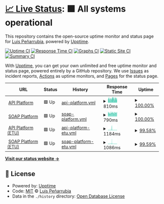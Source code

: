 # [📈 Live Status](https://luispenarrubia.github.io/upptime): <!--live status--> **🟩 All systems operational**

This repository contains the open-source uptime monitor and status page for [Luis Peñarrubia](https://luispenarrubia.github.io/upptime), powered by [Upptime](https://github.com/upptime/upptime).

[![Uptime CI](https://github.com/luispenarrubia/upptime/workflows/Uptime%20CI/badge.svg)](https://github.com/luispenarrubia/upptime/actions?query=workflow%3A%22Uptime+CI%22)
[![Response Time CI](https://github.com/luispenarrubia/upptime/workflows/Response%20Time%20CI/badge.svg)](https://github.com/luispenarrubia/upptime/actions?query=workflow%3A%22Response+Time+CI%22)
[![Graphs CI](https://github.com/luispenarrubia/upptime/workflows/Graphs%20CI/badge.svg)](https://github.com/luispenarrubia/upptime/actions?query=workflow%3A%22Graphs+CI%22)
[![Static Site CI](https://github.com/luispenarrubia/upptime/workflows/Static%20Site%20CI/badge.svg)](https://github.com/luispenarrubia/upptime/actions?query=workflow%3A%22Static+Site+CI%22)
[![Summary CI](https://github.com/luispenarrubia/upptime/workflows/Summary%20CI/badge.svg)](https://github.com/luispenarrubia/upptime/actions?query=workflow%3A%22Summary+CI%22)

With [Upptime](https://upptime.js.org), you can get your own unlimited and free uptime monitor and status page, powered entirely by a GitHub repository. We use [Issues](https://github.com/luispenarrubia/upptime/issues) as incident reports, [Actions](https://github.com/luispenarrubia/upptime/actions) as uptime monitors, and [Pages](https://luispenarrubia.github.io/upptime) for the status page.

<!--start: status pages-->
<!-- This summary is generated by Upptime (https://github.com/upptime/upptime) -->
<!-- Do not edit this manually, your changes will be overwritten -->
<!-- prettier-ignore -->
| URL | Status | History | Response Time | Uptime |
| --- | ------ | ------- | ------------- | ------ |
| <img alt="" src="https://icons.duckduckgo.com/ip3/api.six-group.com.ico" height="13"> [API Platform](https://api.six-group.com/healthcheck) | 🟩 Up | [api-platform.yml](https://github.com/luispenarrubia/upptime/commits/HEAD/history/api-platform.yml) | <details><summary><img alt="Response time graph" src="./graphs/api-platform/response-time-week.png" height="20"> 810ms</summary><br><a href="https://luispenarrubia.github.io/upptime/history/api-platform"><img alt="Response time 785" src="https://img.shields.io/endpoint?url=https%3A%2F%2Fraw.githubusercontent.com%2Fluispenarrubia%2Fupptime%2FHEAD%2Fapi%2Fapi-platform%2Fresponse-time.json"></a><br><a href="https://luispenarrubia.github.io/upptime/history/api-platform"><img alt="24-hour response time 752" src="https://img.shields.io/endpoint?url=https%3A%2F%2Fraw.githubusercontent.com%2Fluispenarrubia%2Fupptime%2FHEAD%2Fapi%2Fapi-platform%2Fresponse-time-day.json"></a><br><a href="https://luispenarrubia.github.io/upptime/history/api-platform"><img alt="7-day response time 810" src="https://img.shields.io/endpoint?url=https%3A%2F%2Fraw.githubusercontent.com%2Fluispenarrubia%2Fupptime%2FHEAD%2Fapi%2Fapi-platform%2Fresponse-time-week.json"></a><br><a href="https://luispenarrubia.github.io/upptime/history/api-platform"><img alt="30-day response time 791" src="https://img.shields.io/endpoint?url=https%3A%2F%2Fraw.githubusercontent.com%2Fluispenarrubia%2Fupptime%2FHEAD%2Fapi%2Fapi-platform%2Fresponse-time-month.json"></a><br><a href="https://luispenarrubia.github.io/upptime/history/api-platform"><img alt="1-year response time 785" src="https://img.shields.io/endpoint?url=https%3A%2F%2Fraw.githubusercontent.com%2Fluispenarrubia%2Fupptime%2FHEAD%2Fapi%2Fapi-platform%2Fresponse-time-year.json"></a></details> | <details><summary><a href="https://luispenarrubia.github.io/upptime/history/api-platform">100.00%</a></summary><a href="https://luispenarrubia.github.io/upptime/history/api-platform"><img alt="All-time uptime 99.13%" src="https://img.shields.io/endpoint?url=https%3A%2F%2Fraw.githubusercontent.com%2Fluispenarrubia%2Fupptime%2FHEAD%2Fapi%2Fapi-platform%2Fuptime.json"></a><br><a href="https://luispenarrubia.github.io/upptime/history/api-platform"><img alt="24-hour uptime 100.00%" src="https://img.shields.io/endpoint?url=https%3A%2F%2Fraw.githubusercontent.com%2Fluispenarrubia%2Fupptime%2FHEAD%2Fapi%2Fapi-platform%2Fuptime-day.json"></a><br><a href="https://luispenarrubia.github.io/upptime/history/api-platform"><img alt="7-day uptime 100.00%" src="https://img.shields.io/endpoint?url=https%3A%2F%2Fraw.githubusercontent.com%2Fluispenarrubia%2Fupptime%2FHEAD%2Fapi%2Fapi-platform%2Fuptime-week.json"></a><br><a href="https://luispenarrubia.github.io/upptime/history/api-platform"><img alt="30-day uptime 100.00%" src="https://img.shields.io/endpoint?url=https%3A%2F%2Fraw.githubusercontent.com%2Fluispenarrubia%2Fupptime%2FHEAD%2Fapi%2Fapi-platform%2Fuptime-month.json"></a><br><a href="https://luispenarrubia.github.io/upptime/history/api-platform"><img alt="1-year uptime 98.81%" src="https://img.shields.io/endpoint?url=https%3A%2F%2Fraw.githubusercontent.com%2Fluispenarrubia%2Fupptime%2FHEAD%2Fapi%2Fapi-platform%2Fuptime-year.json"></a></details>
| <img alt="" src="https://icons.duckduckgo.com/ip3/soap.six-group.com.ico" height="13"> [SOAP Platform](https://soap.six-group.com/healthcheck) | 🟩 Up | [soap-platform.yml](https://github.com/luispenarrubia/upptime/commits/HEAD/history/soap-platform.yml) | <details><summary><img alt="Response time graph" src="./graphs/soap-platform/response-time-week.png" height="20"> 790ms</summary><br><a href="https://luispenarrubia.github.io/upptime/history/soap-platform"><img alt="Response time 684" src="https://img.shields.io/endpoint?url=https%3A%2F%2Fraw.githubusercontent.com%2Fluispenarrubia%2Fupptime%2FHEAD%2Fapi%2Fsoap-platform%2Fresponse-time.json"></a><br><a href="https://luispenarrubia.github.io/upptime/history/soap-platform"><img alt="24-hour response time 826" src="https://img.shields.io/endpoint?url=https%3A%2F%2Fraw.githubusercontent.com%2Fluispenarrubia%2Fupptime%2FHEAD%2Fapi%2Fsoap-platform%2Fresponse-time-day.json"></a><br><a href="https://luispenarrubia.github.io/upptime/history/soap-platform"><img alt="7-day response time 790" src="https://img.shields.io/endpoint?url=https%3A%2F%2Fraw.githubusercontent.com%2Fluispenarrubia%2Fupptime%2FHEAD%2Fapi%2Fsoap-platform%2Fresponse-time-week.json"></a><br><a href="https://luispenarrubia.github.io/upptime/history/soap-platform"><img alt="30-day response time 784" src="https://img.shields.io/endpoint?url=https%3A%2F%2Fraw.githubusercontent.com%2Fluispenarrubia%2Fupptime%2FHEAD%2Fapi%2Fsoap-platform%2Fresponse-time-month.json"></a><br><a href="https://luispenarrubia.github.io/upptime/history/soap-platform"><img alt="1-year response time 685" src="https://img.shields.io/endpoint?url=https%3A%2F%2Fraw.githubusercontent.com%2Fluispenarrubia%2Fupptime%2FHEAD%2Fapi%2Fsoap-platform%2Fresponse-time-year.json"></a></details> | <details><summary><a href="https://luispenarrubia.github.io/upptime/history/soap-platform">100.00%</a></summary><a href="https://luispenarrubia.github.io/upptime/history/soap-platform"><img alt="All-time uptime 98.35%" src="https://img.shields.io/endpoint?url=https%3A%2F%2Fraw.githubusercontent.com%2Fluispenarrubia%2Fupptime%2FHEAD%2Fapi%2Fsoap-platform%2Fuptime.json"></a><br><a href="https://luispenarrubia.github.io/upptime/history/soap-platform"><img alt="24-hour uptime 100.00%" src="https://img.shields.io/endpoint?url=https%3A%2F%2Fraw.githubusercontent.com%2Fluispenarrubia%2Fupptime%2FHEAD%2Fapi%2Fsoap-platform%2Fuptime-day.json"></a><br><a href="https://luispenarrubia.github.io/upptime/history/soap-platform"><img alt="7-day uptime 100.00%" src="https://img.shields.io/endpoint?url=https%3A%2F%2Fraw.githubusercontent.com%2Fluispenarrubia%2Fupptime%2FHEAD%2Fapi%2Fsoap-platform%2Fuptime-week.json"></a><br><a href="https://luispenarrubia.github.io/upptime/history/soap-platform"><img alt="30-day uptime 100.00%" src="https://img.shields.io/endpoint?url=https%3A%2F%2Fraw.githubusercontent.com%2Fluispenarrubia%2Fupptime%2FHEAD%2Fapi%2Fsoap-platform%2Fuptime-month.json"></a><br><a href="https://luispenarrubia.github.io/upptime/history/soap-platform"><img alt="1-year uptime 97.75%" src="https://img.shields.io/endpoint?url=https%3A%2F%2Fraw.githubusercontent.com%2Fluispenarrubia%2Fupptime%2FHEAD%2Fapi%2Fsoap-platform%2Fuptime-year.json"></a></details>
| <img alt="" src="https://icons.duckduckgo.com/ip3/api-etu.six-group.com.ico" height="13"> [API Platform (ETU)](https://api-etu.six-group.com/healthcheck) | 🟩 Up | [api-platform-etu.yml](https://github.com/luispenarrubia/upptime/commits/HEAD/history/api-platform-etu.yml) | <details><summary><img alt="Response time graph" src="./graphs/api-platform-etu/response-time-week.png" height="20"> 1184ms</summary><br><a href="https://luispenarrubia.github.io/upptime/history/api-platform-etu"><img alt="Response time 674" src="https://img.shields.io/endpoint?url=https%3A%2F%2Fraw.githubusercontent.com%2Fluispenarrubia%2Fupptime%2FHEAD%2Fapi%2Fapi-platform-etu%2Fresponse-time.json"></a><br><a href="https://luispenarrubia.github.io/upptime/history/api-platform-etu"><img alt="24-hour response time 751" src="https://img.shields.io/endpoint?url=https%3A%2F%2Fraw.githubusercontent.com%2Fluispenarrubia%2Fupptime%2FHEAD%2Fapi%2Fapi-platform-etu%2Fresponse-time-day.json"></a><br><a href="https://luispenarrubia.github.io/upptime/history/api-platform-etu"><img alt="7-day response time 1184" src="https://img.shields.io/endpoint?url=https%3A%2F%2Fraw.githubusercontent.com%2Fluispenarrubia%2Fupptime%2FHEAD%2Fapi%2Fapi-platform-etu%2Fresponse-time-week.json"></a><br><a href="https://luispenarrubia.github.io/upptime/history/api-platform-etu"><img alt="30-day response time 862" src="https://img.shields.io/endpoint?url=https%3A%2F%2Fraw.githubusercontent.com%2Fluispenarrubia%2Fupptime%2FHEAD%2Fapi%2Fapi-platform-etu%2Fresponse-time-month.json"></a><br><a href="https://luispenarrubia.github.io/upptime/history/api-platform-etu"><img alt="1-year response time 675" src="https://img.shields.io/endpoint?url=https%3A%2F%2Fraw.githubusercontent.com%2Fluispenarrubia%2Fupptime%2FHEAD%2Fapi%2Fapi-platform-etu%2Fresponse-time-year.json"></a></details> | <details><summary><a href="https://luispenarrubia.github.io/upptime/history/api-platform-etu">99.58%</a></summary><a href="https://luispenarrubia.github.io/upptime/history/api-platform-etu"><img alt="All-time uptime 99.93%" src="https://img.shields.io/endpoint?url=https%3A%2F%2Fraw.githubusercontent.com%2Fluispenarrubia%2Fupptime%2FHEAD%2Fapi%2Fapi-platform-etu%2Fuptime.json"></a><br><a href="https://luispenarrubia.github.io/upptime/history/api-platform-etu"><img alt="24-hour uptime 100.00%" src="https://img.shields.io/endpoint?url=https%3A%2F%2Fraw.githubusercontent.com%2Fluispenarrubia%2Fupptime%2FHEAD%2Fapi%2Fapi-platform-etu%2Fuptime-day.json"></a><br><a href="https://luispenarrubia.github.io/upptime/history/api-platform-etu"><img alt="7-day uptime 99.58%" src="https://img.shields.io/endpoint?url=https%3A%2F%2Fraw.githubusercontent.com%2Fluispenarrubia%2Fupptime%2FHEAD%2Fapi%2Fapi-platform-etu%2Fuptime-week.json"></a><br><a href="https://luispenarrubia.github.io/upptime/history/api-platform-etu"><img alt="30-day uptime 99.90%" src="https://img.shields.io/endpoint?url=https%3A%2F%2Fraw.githubusercontent.com%2Fluispenarrubia%2Fupptime%2FHEAD%2Fapi%2Fapi-platform-etu%2Fuptime-month.json"></a><br><a href="https://luispenarrubia.github.io/upptime/history/api-platform-etu"><img alt="1-year uptime 99.91%" src="https://img.shields.io/endpoint?url=https%3A%2F%2Fraw.githubusercontent.com%2Fluispenarrubia%2Fupptime%2FHEAD%2Fapi%2Fapi-platform-etu%2Fuptime-year.json"></a></details>
| <img alt="" src="https://icons.duckduckgo.com/ip3/soap-etu.six-group.com.ico" height="13"> [SOAP Platform (ETU)](https://soap-etu.six-group.com/healthcheck) | 🟩 Up | [soap-platform-etu.yml](https://github.com/luispenarrubia/upptime/commits/HEAD/history/soap-platform-etu.yml) | <details><summary><img alt="Response time graph" src="./graphs/soap-platform-etu/response-time-week.png" height="20"> 1086ms</summary><br><a href="https://luispenarrubia.github.io/upptime/history/soap-platform-etu"><img alt="Response time 653" src="https://img.shields.io/endpoint?url=https%3A%2F%2Fraw.githubusercontent.com%2Fluispenarrubia%2Fupptime%2FHEAD%2Fapi%2Fsoap-platform-etu%2Fresponse-time.json"></a><br><a href="https://luispenarrubia.github.io/upptime/history/soap-platform-etu"><img alt="24-hour response time 722" src="https://img.shields.io/endpoint?url=https%3A%2F%2Fraw.githubusercontent.com%2Fluispenarrubia%2Fupptime%2FHEAD%2Fapi%2Fsoap-platform-etu%2Fresponse-time-day.json"></a><br><a href="https://luispenarrubia.github.io/upptime/history/soap-platform-etu"><img alt="7-day response time 1086" src="https://img.shields.io/endpoint?url=https%3A%2F%2Fraw.githubusercontent.com%2Fluispenarrubia%2Fupptime%2FHEAD%2Fapi%2Fsoap-platform-etu%2Fresponse-time-week.json"></a><br><a href="https://luispenarrubia.github.io/upptime/history/soap-platform-etu"><img alt="30-day response time 820" src="https://img.shields.io/endpoint?url=https%3A%2F%2Fraw.githubusercontent.com%2Fluispenarrubia%2Fupptime%2FHEAD%2Fapi%2Fsoap-platform-etu%2Fresponse-time-month.json"></a><br><a href="https://luispenarrubia.github.io/upptime/history/soap-platform-etu"><img alt="1-year response time 654" src="https://img.shields.io/endpoint?url=https%3A%2F%2Fraw.githubusercontent.com%2Fluispenarrubia%2Fupptime%2FHEAD%2Fapi%2Fsoap-platform-etu%2Fresponse-time-year.json"></a></details> | <details><summary><a href="https://luispenarrubia.github.io/upptime/history/soap-platform-etu">99.59%</a></summary><a href="https://luispenarrubia.github.io/upptime/history/soap-platform-etu"><img alt="All-time uptime 99.93%" src="https://img.shields.io/endpoint?url=https%3A%2F%2Fraw.githubusercontent.com%2Fluispenarrubia%2Fupptime%2FHEAD%2Fapi%2Fsoap-platform-etu%2Fuptime.json"></a><br><a href="https://luispenarrubia.github.io/upptime/history/soap-platform-etu"><img alt="24-hour uptime 100.00%" src="https://img.shields.io/endpoint?url=https%3A%2F%2Fraw.githubusercontent.com%2Fluispenarrubia%2Fupptime%2FHEAD%2Fapi%2Fsoap-platform-etu%2Fuptime-day.json"></a><br><a href="https://luispenarrubia.github.io/upptime/history/soap-platform-etu"><img alt="7-day uptime 99.59%" src="https://img.shields.io/endpoint?url=https%3A%2F%2Fraw.githubusercontent.com%2Fluispenarrubia%2Fupptime%2FHEAD%2Fapi%2Fsoap-platform-etu%2Fuptime-week.json"></a><br><a href="https://luispenarrubia.github.io/upptime/history/soap-platform-etu"><img alt="30-day uptime 99.91%" src="https://img.shields.io/endpoint?url=https%3A%2F%2Fraw.githubusercontent.com%2Fluispenarrubia%2Fupptime%2FHEAD%2Fapi%2Fsoap-platform-etu%2Fuptime-month.json"></a><br><a href="https://luispenarrubia.github.io/upptime/history/soap-platform-etu"><img alt="1-year uptime 99.91%" src="https://img.shields.io/endpoint?url=https%3A%2F%2Fraw.githubusercontent.com%2Fluispenarrubia%2Fupptime%2FHEAD%2Fapi%2Fsoap-platform-etu%2Fuptime-year.json"></a></details>

<!--end: status pages-->

[**Visit our status website →**](https://luispenarrubia.github.io/upptime)

## 📄 License

- Powered by: [Upptime](https://github.com/upptime/upptime)
- Code: [MIT](./LICENSE) © [Luis Peñarrubia](https://luispenarrubia.github.io/upptime)
- Data in the `./history` directory: [Open Database License](https://opendatacommons.org/licenses/odbl/1-0/)
